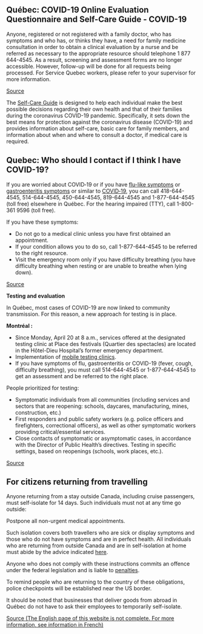 ## Québec: COVID-19 Online Evaluation Questionnaire and Self-Care Guide - COVID-19

Anyone, registered or not registered with a family doctor, who has symptoms and who has, or thinks they have, a need for family medicine consultation in order to obtain a clinical evaluation by a nurse and be referred as necessary to the appropriate resource should telephone 1 877 644-4545. As a result, screening and assessment forms are no longer accessible. However, follow-up will be done for all requests being processed. For Service Quebec workers, please refer to your supervisor for more information.

[Source](https://covid19.quebec.ca/evaluation/)

The [Self-Care Guide](https://publications.msss.gouv.qc.ca/msss/en/document-002492/) is designed to help each individual make the best possible decisions regarding their own health and that of their families during the coronavirus COVID-19 pandemic. Specifically, it sets down the best means for protection against the coronavirus disease (COVID-19) and provides information about self-care, basic care for family members, and information about when and where to consult a doctor, if medical care is required.

## Quebec: Who should I contact if I think I have COVID-19?

If you are worried about COVID‑19 or if you have [flu-like symptoms](https://www.quebec.ca/en/health/health-issues/flu-cold-and-gastroenteritis/flu-influenza/#c1285) or [gastroenteritis symptoms](https://www.quebec.ca/en/health/health-issues/flu-cold-and-gastroenteritis/gastroenteritis/#c1816) or similar to [COVID‑19](https://www.quebec.ca/en/health/health-issues/a-z/general-information-about-coronavirus/#c46539), you can call 418-644-4545, 514-644-4545, 450-644-4545, 819-644-4545 and 1-877-644-4545 (toll free) elsewhere in Québec. For the hearing impaired (TTY), call 1-800-361 9596 (toll free).

If you have these symptoms:

- Do not go to a medical clinic unless you have first obtained an appointment.
- If your condition allows you to do so, call 1-877-644-4545 to be referred to the right resource.
- Visit the emergency room only if you have difficulty breathing (you have difficulty breathing when resting or are unable to breathe when lying down).

[Source](https://www.quebec.ca/en/health/health-issues/a-z/2019-coronavirus/)

**Testing and evaluation**

In Québec, most cases of COVID-19 are now linked to community transmission. For this reason, a new approach for testing is in place.

**Montréal :**

- Since Monday, April 20 at 8 a.m., services offered at the designated testing clinic at Place des festivals (Quartier des spectacles) are located in the Hôtel-Dieu Hospital’s former emergency department.
- Implementation of [mobile testing clinics](https://santemontreal.qc.ca/en/public/coronavirus-covid-19/#c37517).
- If you have symptoms of flu, gastroenteritis or COVID-19 (fever, cough, difficulty breathing), you must call 514-644-4545 or 1-877-644-4545 to get an assessment and be referred to the right place.

People prioritized for testing:

- Symptomatic individuals from all communities (including services and sectors that are reopening: schools, daycares, manufacturing, mines, construction, etc.)
- First responders and public safety workers (e.g. police officers and firefighters, correctional officers), as well as other symptomatic workers providing critical/essential services.
- Close contacts of symptomatic or asymptomatic cases, in accordance with the Director of Public Health’s directives. Testing in specific settings, based on reopenings (schools, work places, etc.).

[Source](https://santemontreal.qc.ca/en/public/coronavirus-covid-19/#c37517)

## For citizens returning from travelling

Anyone returning from a stay outside Canada, including cruise passengers, must self-isolate for 14 days. Such individuals must not at any time go outside:

Postpone all non-urgent medical appointments.

Such isolation covers both travellers who are sick or display symptoms and those who do not have symptoms and are in perfect health. All individuals who are returning from outside Canada and are in self-isolation at home must abide by the advice indicated [here](https://www.quebec.ca/en/health/health-issues/a-z/2019-coronavirus/instructions-for-travellers-covid19/msg/3/#c34503).

Anyone who does not comply with these instructions commits an offence under the federal legislation and is liable to [penalties](https://www.canada.ca/en/public-health/services/diseases/2019-novel-coronavirus-infection/latest-travel-health-advice.html#a2).

To remind people who are returning to the country of these obligations, police checkpoints will be established near the US border.

It should be noted that businesses that deliver goods from abroad in Québec do not have to ask their employees to temporarily self-isolate.

[Source (The English page of this website is not complete. For more information, see information in French)](https://www.quebec.ca/en/health/health-issues/a-z/2019-coronavirus/instructions-for-travellers-covid19/)
